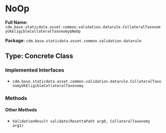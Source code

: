 # NoOp

**Full Name:** `cdm.base.staticdata.asset.common.validation.datarule.CollateralTaxonomyUkEligibleCollateralTaxonomy$NoOp`

**Package:** `cdm.base.staticdata.asset.common.validation.datarule`

## Type: Concrete Class

### Implemented Interfaces

- `cdm.base.staticdata.asset.common.validation.datarule.CollateralTaxonomyUkEligibleCollateralTaxonomy`

### Methods

#### Other Methods

- `ValidationResult validate(RosettaPath arg0, CollateralTaxonomy arg1)`

